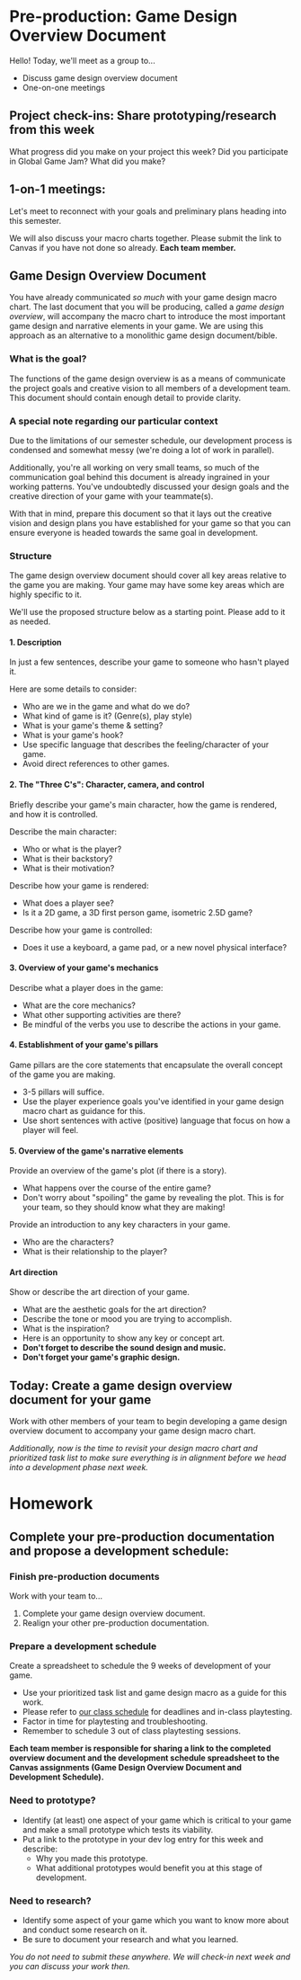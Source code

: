 # Pre-production: Game Design Overview Document
Hello! Today, we'll meet as a group to...
- Discuss game design overview document
- One-on-one meetings

## Project check-ins: Share prototyping/research from this week
What progress did you make on your project this week? Did you participate in Global Game Jam? What did you make?

## 1-on-1 meetings: 
Let's meet to reconnect with your goals and preliminary plans heading into this semester. 

We will also discuss your macro charts together. Please submit the link to Canvas if you have not done so already. __Each team member.__

## Game Design Overview Document

You have already communicated _so much_ with your game design macro chart. The last document that you will be producing, called a _game design overview_, will accompany the macro chart to introduce the most important game design and narrative elements in your game. We are using this approach as an alternative to a monolithic game design document/bible.

### What is the goal?
The functions of the game design overview is as a means of communicate the project goals and creative vision to all members of a development team. This document should contain enough detail to provide clarity.


### A special note regarding our particular context
Due to the limitations of our semester schedule, our development process is condensed and somewhat messy (we're doing a lot of work in parallel). 

Additionally, you're all working on very small teams, so much of the communication goal behind this document is already ingrained in your working patterns. You've undoubtedly discussed your design goals and the creative direction of your game with your teammate(s).

With that in mind, prepare this document so that it lays out the creative vision and design plans you have established for your game so that you can ensure everyone is headed towards the same goal in development.


### Structure
The game design overview document should cover all key areas relative to the game you are making. Your game may have some key areas which are highly specific to it. 

We'll use the proposed structure below as a starting point. Please add to it as needed.


#### 1. Description
In just a few sentences, describe your game to someone who hasn't played it.

Here are some details to consider:
- Who are we in the game and what do we do?
- What kind of game is it? (Genre(s), play style)
- What is your game's theme & setting?
- What is your game's hook?
- Use specific language that describes the feeling/character of your game.
- Avoid direct references to other games.

#### 2. The "Three C's": Character, camera, and control
Briefly describe your game's main character, how the game is rendered, and how it is controlled.

Describe the main character:
- Who or what is the player? 
- What is their backstory? 
- What is their motivation?

Describe how your game is rendered:
- What does a player see? 
- Is it a 2D game, a 3D first person game, isometric 2.5D game?

Describe how your game is controlled:
- Does it use a keyboard, a game pad, or a new novel physical interface?


#### 3. Overview of your game's mechanics
Describe what a player does in the game:
- What are the core mechanics? 
- What other supporting activities are there?
- Be mindful of the verbs you use to describe the actions in your game.

#### 4. Establishment of your game's pillars
Game pillars are the core statements that encapsulate the overall concept of the game you are making.
- 3-5 pillars will suffice.
- Use the player experience goals you've identified in your game design macro chart as guidance for this.
- Use short sentences with active (positive) language that focus on how a player will feel.


#### 5. Overview of the game's narrative elements
Provide an overview of the game's plot (if there is a story). 
- What happens over the course of the entire game? 
- Don't worry about "spoiling" the game by revealing the plot. This is for your team, so they should know what they are making!

Provide an introduction to any key characters in your game.
- Who are the characters?
- What is their relationship to the player?


#### Art direction
Show or describe the art direction of your game. 
- What are the aesthetic goals for the art direction?
- Describe the tone or mood you are trying to accomplish. 
- What is the inspiration?
- Here is an opportunity to show any key or concept art.
- **Don't forget to describe the sound design and music.**
- **Don't forget your game's graphic design.**


## Today: Create a game design overview document for your game
Work with other members of your team to begin developing a game design overview document to accompany your game design macro chart. 

_Additionally, now is the time to revisit your design macro chart and prioritized task list to make sure everything is in alignment before we head into a development phase next week._


# Homework

## Complete your pre-production documentation and propose a development schedule: 

### Finish pre-production documents

Work with your team to...
1. Complete your game design overview document.
2. Realign your other pre-production documentation.

### Prepare a development schedule
Create a spreadsheet to schedule the 9 weeks of development of your game. 
- Use your prioritized task list and game design macro as a guide for this work.
- Please refer to [our class schedule](https://docs.google.com/document/d/1zERo4_Udrk43SyrUX2A9VRs9Ck42KIv1kYG6JIPoSwI/edit?usp=sharing) for deadlines and in-class playtesting.
- Factor in time for playtesting and troubleshooting.
- Remember to schedule 3 out of class playtesting sessions.

**Each team member is responsible for sharing a link to the completed overview document and the development schedule spreadsheet to the Canvas assignments (Game Design Overview Document and Development Schedule).**



### Need to prototype?
- Identify (at least) one aspect of your game which is critical to your game and make a small prototype which tests its viability. 
- Put a link to the prototype in your dev log entry for this week and describe:
    - Why you made this prototype.
    - What additional prototypes would benefit you at this stage of development.


### Need to research?
- Identify some aspect of your game which you want to know more about and conduct some research on it.
- Be sure to document your research and what you learned.

_You do not need to submit these anywhere. We will check-in next week and you can discuss your work then._

